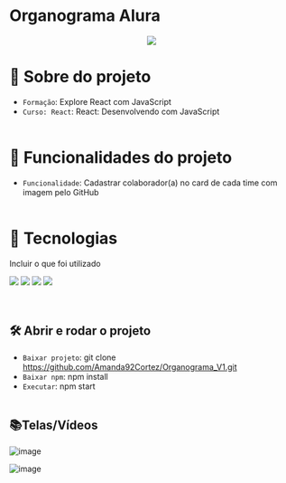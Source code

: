 <h1>Organograma Alura</h1>

<p align="center">
   <img src="http://img.shields.io/static/v1?label=STATUS&message=FINALIZADA&color=RED&style=for-the-badge" #vitrinedev/>
</p>

# :pushpin: Sobre do projeto
- `Formação`: Explore React com JavaScript
- `Curso: React`: React: Desenvolvendo com JavaScript
</br></br>

# :hammer: Funcionalidades do projeto
- `Funcionalidade`: Cadastrar colaborador(a) no card de cada time com imagem pelo GitHub
</br></br>

# :bookmark_tabs: Tecnologias
<p>Incluir o que foi utilizado</p>

<div>
   <img src="https://img.shields.io/badge/HTML-e06b12?style=for-the-badge&logo=html5&logoColor=white" />
   <img src="https://img.shields.io/badge/CSS-1283e0?&style=for-the-badge&logo=css3&logoColor=white" />
   <img src="https://img.shields.io/badge/JavaScript-F7DF1E?style=for-the-badge&logo=javascript&logoColor=414141" />
   <img src="https://img.shields.io/badge/React-414141?style=for-the-badge&logo=react&logoColor=61DAFB" />
  
</div>
</br></br>

## 🛠️ Abrir e rodar o projeto
- `Baixar projeto`: git clone https://github.com/Amanda92Cortez/Organograma_V1.git
- `Baixar npm`: npm install
- `Executar`: npm start
</br></br>

## 📚Telas/Vídeos
![image](https://github.com/Amanda92Cortez/Organograma/assets/19363871/b079e83a-23d2-4a2c-8958-38df2a2ecacc)

![image](https://github.com/Amanda92Cortez/Organograma/assets/19363871/70f31606-e29f-45ea-8161-62dce0385e27)
